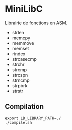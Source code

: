 # MiniLibC

Librairie de fonctions en ASM.

+ strlen 
+ memcpy
+ memmove
+ memset
+ rindex
+ strcasecmp
+ strchr
+ strcmp
+ strcspn
+ strncmp
+ strpbrk
+ strstr

## Compilation

```
export LD_LIBRARY_PATH=./
./compile.sh
```

